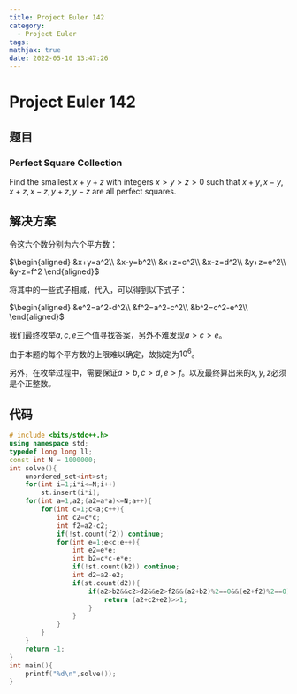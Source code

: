 ```yaml
---
title: Project Euler 142
category:
  - Project Euler
tags:
mathjax: true
date: 2022-05-10 13:47:26
---
```


<escape><!-- more --></escape>

# Project Euler 142

## 题目

### Perfect Square Collection

Find the smallest $x + y + z$ with integers $x > y > z > 0$ such that $x + y, x - y, x + z, x - z, y + z, y - z$ are all perfect squares.

## 解决方案

令这六个数分别为六个平方数：

$\begin{aligned}
&x+y=a^2\\
&x-y=b^2\\
&x+z=c^2\\
&x-z=d^2\\
&y+z=e^2\\
&y-z=f^2
\end{aligned}$

将其中的一些式子相减，代入，可以得到以下式子：

$\begin{aligned}
&e^2=a^2-d^2\\
&f^2=a^2-c^2\\
&b^2=c^2-e^2\\
\end{aligned}$

我们最终枚举$a,c,e$三个值寻找答案，另外不难发现$a>c>e$。

由于本题的每个平方数的上限难以确定，故拟定为$10^6$。

另外，在枚举过程中，需要保证$a>b,c>d,e>f$。以及最终算出来的$x,y,z$必须是个正整数。

## 代码

```C++
# include <bits/stdc++.h>
using namespace std;
typedef long long ll;
const int N = 1000000;
int solve(){
    unordered_set<int>st;
    for(int i=1;i*i<=N;i++)
        st.insert(i*i);
    for(int a=1,a2;(a2=a*a)<=N;a++){
        for(int c=1;c<a;c++){
            int c2=c*c;
            int f2=a2-c2;
            if(!st.count(f2)) continue;
            for(int e=1;e<c;e++){
                int e2=e*e;
                int b2=c*c-e*e;
                if(!st.count(b2)) continue;
                int d2=a2-e2;
                if(st.count(d2)){
                    if(a2>b2&&c2>d2&&e2>f2&&(a2+b2)%2==0&&(e2+f2)%2==0){
                        return (a2+c2+e2)>>1;
                    }
                }
            }
        }
    }
    return -1;
}
int main(){
    printf("%d\n",solve());
}

```

